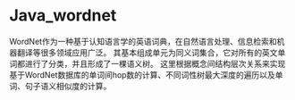 # Java_wordnet
WordNet作为一种基于认知语言学的英语词典，在自然语言处理、信息检索和机器翻译等很多领域应用广泛。
其基本组成单元为同义词集合，它对所有的英文单词都进行了分类，并且形成了一棵语义树。
这里根据概念间结构层次关系来实现基于WordNet数据库的单词间hop数的计算、不同词性树最大深度的遍历以及单词、句子语义相似度的计算。

